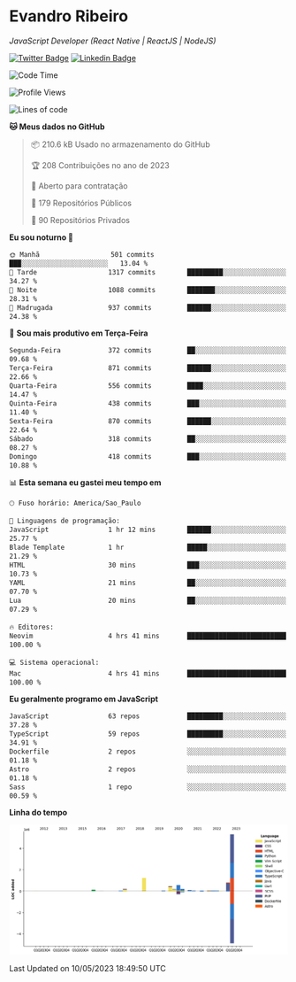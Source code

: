 # Evandro **Ribeiro**

*JavaScript Developer (React Native | ReactJS | NodeJS)*

[![Twitter Badge](https://img.shields.io/badge/-@ribeiroevandro-201B2D?style=flat-square&labelColor=201B2D&logo=twitter&logoColor=white&link=https://twitter.com/ribeiroevandro)](https://twitter.com/ribeiroevandro) 
[![Linkedin Badge](https://img.shields.io/badge/-Evandro%20Ribeiro-201B2D?style=flat-square&logo=Linkedin&logoColor=white&link=https://www.linkedin.com/in/ribeiroevandro)](https://www.linkedin.com/in/ribeiroevandro) 


<!--START_SECTION:waka-->
![Code Time](http://img.shields.io/badge/Code%20Time-3%2C201%20hrs%207%20mins-blue)

![Profile Views](http://img.shields.io/badge/Visualizac%C3%B5es%20do%20perfil-0-blue)

![Lines of code](https://img.shields.io/badge/Desde%20o%20Hello%20World%20eu%20escrevi-9.4%20million%20linhas%20de%20c%C3%B3digo-blue)

**🐱 Meus dados no GitHub** 

> 📦 210.6 kB Usado no armazenamento do GitHub 
 > 
> 🏆 208 Contribuições no ano de 2023
 > 
> 💼 Aberto para contratação
 > 
> 📜 179 Repositórios Públicos 
 > 
> 🔑 90 Repositórios Privados 
 > 
**Eu sou noturno 🦉** 

```text
🌞 Manhã                  501 commits         ███░░░░░░░░░░░░░░░░░░░░░░   13.04 % 
🌆 Tarde                  1317 commits        █████████░░░░░░░░░░░░░░░░   34.27 % 
🌃 Noite                  1088 commits        ███████░░░░░░░░░░░░░░░░░░   28.31 % 
🌙 Madrugada              937 commits         ██████░░░░░░░░░░░░░░░░░░░   24.38 % 
```
📅 **Sou mais produtivo em Terça-Feira** 

```text
Segunda-Feira            372 commits         ██░░░░░░░░░░░░░░░░░░░░░░░   09.68 % 
Terça-Feira              871 commits         ██████░░░░░░░░░░░░░░░░░░░   22.66 % 
Quarta-Feira             556 commits         ████░░░░░░░░░░░░░░░░░░░░░   14.47 % 
Quinta-Feira             438 commits         ███░░░░░░░░░░░░░░░░░░░░░░   11.40 % 
Sexta-Feira              870 commits         ██████░░░░░░░░░░░░░░░░░░░   22.64 % 
Sábado                   318 commits         ██░░░░░░░░░░░░░░░░░░░░░░░   08.27 % 
Domingo                  418 commits         ███░░░░░░░░░░░░░░░░░░░░░░   10.88 % 
```


📊 **Esta semana eu gastei meu tempo em** 

```text
🕑︎ Fuso horário: America/Sao_Paulo

💬 Linguagens de programação: 
JavaScript               1 hr 12 mins        ██████░░░░░░░░░░░░░░░░░░░   25.77 % 
Blade Template           1 hr                █████░░░░░░░░░░░░░░░░░░░░   21.29 % 
HTML                     30 mins             ███░░░░░░░░░░░░░░░░░░░░░░   10.73 % 
YAML                     21 mins             ██░░░░░░░░░░░░░░░░░░░░░░░   07.70 % 
Lua                      20 mins             ██░░░░░░░░░░░░░░░░░░░░░░░   07.29 % 

🔥 Editores: 
Neovim                   4 hrs 41 mins       █████████████████████████   100.00 % 

💻 Sistema operacional: 
Mac                      4 hrs 41 mins       █████████████████████████   100.00 % 
```

**Eu geralmente programo em JavaScript** 

```text
JavaScript               63 repos            █████████░░░░░░░░░░░░░░░░   37.28 % 
TypeScript               59 repos            █████████░░░░░░░░░░░░░░░░   34.91 % 
Dockerfile               2 repos             ░░░░░░░░░░░░░░░░░░░░░░░░░   01.18 % 
Astro                    2 repos             ░░░░░░░░░░░░░░░░░░░░░░░░░   01.18 % 
Sass                     1 repo              ░░░░░░░░░░░░░░░░░░░░░░░░░   00.59 % 
```



**Linha do tempo**

![Lines of Code chart](https://raw.githubusercontent.com/ribeiroevandro/ribeiroevandro/main/assets/bar_graph.png)


 Last Updated on 10/05/2023 18:49:50 UTC
<!--END_SECTION:waka-->
